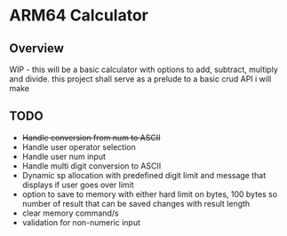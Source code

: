 # ARM64 Calculator

## Overview
WIP - this will be a basic calculator with options to add, subtract, multiply and divide. this project shall serve as a prelude to a basic crud API i will make

## TODO
- ~~Handle conversion from num to ASCII~~ 
- Handle user operator selection
- Handle user num input
- Handle multi digit conversion to ASCII
- Dynamic sp allocation with predefined digit limit and message that displays if user goes over limit
- option to save to memory with either hard limit on bytes, 100 bytes so number of result that can be saved changes with result length
- clear memory command/s
- validation for non-numeric input